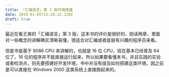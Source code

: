 ```yaml
---
title: 「汇编语言」第 3 版环境搭建
date: 2019-01-05T15:26:22.120Z
draft: true
---
```

最近在看王爽的「汇编语言」第 3 版，这本书的评价是很好的，刚读两章，里面对一些概念的讲解确实清晰易懂，很适合对汇编或者底层有兴趣的程序员来看。

但是书是基于 8086 CPU 来讲解的，也就是 16 位 CPU，现在基本已经普及 64 位了，16 位的程序并不能直接运行起来，所以如果要看懂本书，并且实践的实验或者检测点，则先要搭建好开发环境，书中并没有提及如何搭建这类环境，因之前是可以直接在 Windows 2000 这类系统上直接跑起来的。
